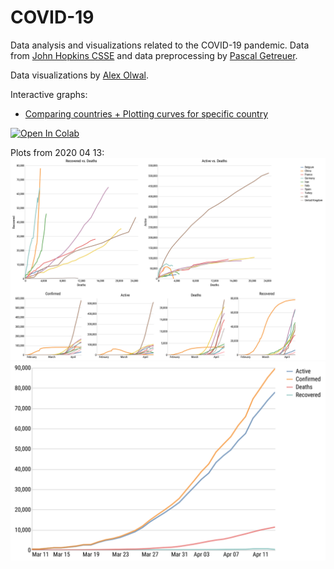 # COVID-19
Data analysis and visualizations related to the COVID-19 pandemic.
Data from [John Hopkins CSSE](https://github.com/CSSEGISandData/COVID-19.git) and data preprocessing by [Pascal Getreuer](https://getreuer.info/).

Data visualizations by [Alex Olwal](http://www.olwal.com/).

Interactive graphs: 
- [Comparing countries + Plotting curves for specific country](https://olwal.github.io/)

[![Open In 
Colab](https://colab.research.google.com/assets/colab-badge.svg)](https://colab.research.google.com/github/olwal/covid19/blob/master/notebooks/covid19_visualization_sandbox.ipynb)


Plots from 2020 04 13:
[![Multi plots](exports/2020_04_13/multi_plots.svg)](https://olwal.github.io/plots.htm)
[![Country plots](exports/2020_04_13/country_plots.svg)](https://olwal.github.io/plots.htm)
